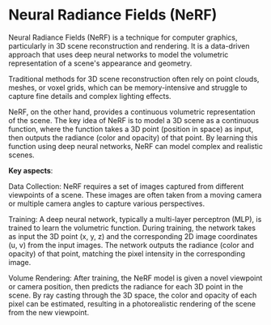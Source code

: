 # Neural Radiance Fields (NeRF)

Neural Radiance Fields (NeRF) is a technique for computer graphics, particularly in 3D scene reconstruction and rendering. It is a data-driven approach that uses deep neural networks to model the volumetric representation of a scene's appearance and geometry.

Traditional methods for 3D scene reconstruction often rely on point clouds, meshes, or voxel grids, which can be memory-intensive and struggle to capture fine details and complex lighting effects.

NeRF, on the other hand, provides a continuous volumetric representation of the scene. The key idea of NeRF is to model a 3D scene as a continuous function, where the function takes a 3D point (position in space) as input, then outputs the radiance (color and opacity) of that point. By learning this function using deep neural networks, NeRF can model complex and realistic scenes.

**Key aspects**:

Data Collection: NeRF requires a set of images captured from different viewpoints of a scene. These images are often taken from a moving camera or multiple camera angles to capture various perspectives.

Training: A deep neural network, typically a multi-layer perceptron (MLP), is trained to learn the volumetric function. During training, the network takes as input the 3D point (x, y, z) and the corresponding 2D image coordinates (u, v) from the input images. The network outputs the radiance (color and opacity) of that point, matching the pixel intensity in the corresponding image.

Volume Rendering: After training, the NeRF model is given a novel viewpoint or camera position, then predicts the radiance for each 3D point in the scene. By ray casting through the 3D space, the color and opacity of each pixel can be estimated, resulting in a photorealistic rendering of the scene from the new viewpoint.

